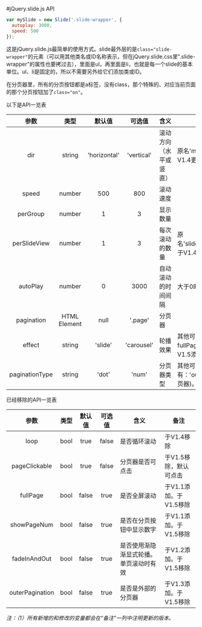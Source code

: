#jQuery.slide.js API

```javascript
var mySlide = new Slide('.slide-wrapper', {
  autoplay: 3000,
  speed: 500
});
```

这是jQuery.slide.js最简单的使用方式。slide最外层的是`class="slide-wrapper"`的元素（可以用其他类名或ID名称表示，但在jQuery.slide.css里".slide-wrapper"的属性也要拷过去），里面是ul，再里面是li，也就是每一个slide的基本单位。ul、li是固定的，所以不需要另外给它们添加类或ID。

在分页器里，所有的分页按钮都是a标签，没有class，那个特殊的、对应当前页面的那个分页按钮加了`class="on"`。

以下是API一览表

| 参数 | 类型 | 默认值 | 可选值 | 含义 | 备注
| :----: | :----: | :----: | :----: | ----- | ----- |
| dir | string | 'horizontal' | 'vertical' | 滚动方向（水平或竖直）| 原名'mode'，于V1.4更名|
| speed | number | 500 | 800 | 滚动速度 | |
| perGroup | number | 1 | 3 | 显示数量 | |
| perSlideView | number | 1 | 3 | 每次滚动的数量 | 原名'slidePerView'，于V1.4更名 |
| autoPlay | number | 0 | 3000 |自动滚动的时间间隔 | 大于0时有效 |
| pagination | HTML Element | null | '.page' | 分页器 |  |
| effect | string | 'slide' | 'carousel' | 轮播效果 | 其他可选值有：fullPage,fade。于V1.5添加 |
| paginationType | string | 'dot' | 'num' | 分页器类型 | 其他可选值有：'outer'(外部分页器)。于V1.5添加 |

已经移除的API一览表

| 参数 | 类型 | 默认值 | 可选值 | 含义 | 备注
| :----: | :----: | :----: | :----: | ----- | ----- |
| loop | bool | true | false | 是否循环滚动 | 于V1.4移除 |
| pageClickable | bool | true | false | 分页器是否可点击 | 于V1.5移除，默认可点击
| fullPage | bool | false | true | 是否全屏滚动 | 于V1.1添加。于V1.5移除 |
| showPageNum | bool | false | true | 是否在分页按钮中显示数字 | 于V1.1添加。于V1.5移除 |
| fadeInAndOut | bool | false | true | 是否使用渐隐渐显式轮播。单页滚动时有效 | 于V1.2添加。于V1.5移除 |
| outerPagination | bool | false | true | 是否是外部的分页器 | 于V1.3添加。于V1.5移除 |

_注：（1）所有新增的和修改的变量都会在“备注”一列中注明更新的版本。_